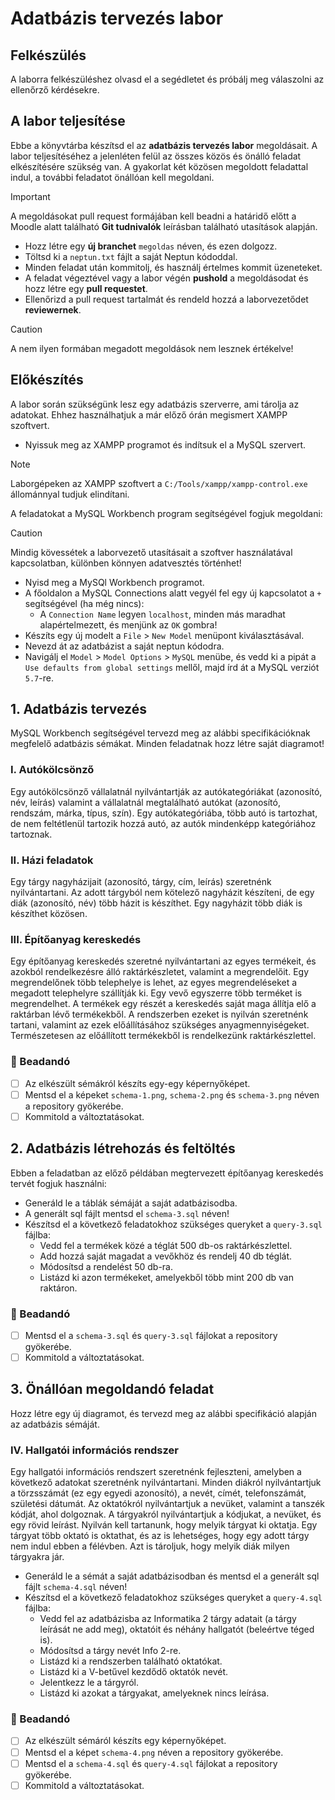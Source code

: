 # Adatbázis tervezés labor

## Felkészülés
A laborra felkészüléshez olvasd el a segédletet és próbálj meg válaszolni az ellenőrző kérdésekre.

## A labor teljesítése
Ebbe a könyvtárba készítsd el az **adatbázis tervezés labor** megoldásait. A labor teljesítéséhez a jelenléten felül az összes közös és önálló feladat elkészítésére szükség van. A gyakorlat két közösen megoldott feladattal indul, a további feladatot önállóan kell megoldani.

> [!IMPORTANT]
> A megoldásokat pull request formájában kell beadni a határidő előtt a Moodle alatt található **Git tudnivalók** leírásban található utasítások alapján.
> - Hozz létre egy **új branchet** `megoldas` néven, és ezen dolgozz.
> - Töltsd ki a `neptun.txt` fájlt a saját Neptun kódoddal.
> - Minden feladat után kommitolj, és használj értelmes kommit üzeneteket.
> - A feladat végeztével vagy a labor végén **pushold** a megoldásodat és hozz létre egy **pull requestet**.
> - Ellenőrizd a pull request tartalmát és rendeld hozzá a laborvezetődet **reviewernek**.

> [!CAUTION]
> A nem ilyen formában megadott megoldások nem lesznek értékelve!

## Előkészítés

A labor során szükségünk lesz egy adatbázis szerverre, ami tárolja az adatokat. Ehhez használhatjuk a már előző órán megismert XAMPP szoftvert.
- Nyissuk meg az XAMPP programot és indítsuk el a MySQL szervert.

> [!NOTE]
> Laborgépeken az XAMPP szoftvert a `C:/Tools/xampp/xampp-control.exe` állománnyal tudjuk elindítani.

A feladatokat a MySQL Workbench program segítségével fogjuk megoldani:

> [!CAUTION]
> Mindig kövessétek a laborvezető utasításait a szoftver használatával kapcsolatban, különben könnyen adatvesztés történhet!

- Nyisd meg a MySQl Workbench programot.
- A főoldalon a MySQL Connections alatt vegyél fel egy új kapcsolatot a `+` segítségével (ha még nincs):
    - A `Connection Name` legyen `localhost`, minden más maradhat alapértelmezett, és menjünk az `OK` gombra!
- Készíts egy új modelt a `File` > `New Model` menüpont kiválasztásával.
- Nevezd át az adatbázist a saját neptun kódodra.
- Navigálj el `Model` > `Model Options` > `MySQL` menübe, és vedd ki a pipát a `Use defaults from global settings` mellől, majd írd át a MySQL verziót `5.7`-re.

## 1. Adatbázis tervezés

MySQL Workbench segítségével tervezd meg az alábbi specifikációknak megfelelő adatbázis sémákat. Minden feladatnak hozz létre saját diagramot!

### I. Autókölcsönző

Egy autókölcsönző vállalatnál nyilvántartják az autókategóriákat (azonosító, név, leírás) valamint a vállalatnál megtalálható autókat (azonosító, rendszám, márka, típus, szín). Egy autókategóriába, több autó is tartozhat, de nem feltétlenül tartozik hozzá autó, az autók mindenképp kategóriához tartoznak.

### II. Házi feladatok

Egy tárgy nagyházijait (azonosító, tárgy, cím, leírás) szeretnénk nyilvántartani. Az adott tárgyból nem kötelező nagyházit készíteni, de egy diák (azonosító, név) több házit is készíthet. Egy nagyházit több diák is készíthet közösen.

### III. Építőanyag kereskedés

Egy építőanyag kereskedés szeretné nyilvántartani az egyes termékeit, és azokból rendelkezésre álló raktárkészletet, valamint a megrendelőit. Egy megrendelőnek több telephelye is lehet, az egyes megrendeléseket a megadott telephelyre szállítják ki. Egy vevő egyszerre több terméket is megrendelhet. A termékek egy részét a kereskedés saját maga állítja elő a raktárban lévő termékekből. A rendszerben ezeket is nyilván szeretnénk tartani, valamint az ezek előállításához szükséges anyagmennyiségeket. Természetesen az előállított termékekből is rendelkezünk raktárkészlettel.

### :bookmark_tabs: Beadandó

- [ ] Az elkészült sémákról készíts egy-egy képernyőképet.
- [ ] Mentsd el a képeket `schema-1.png`, `schema-2.png` és `schema-3.png` néven a repository gyökerébe.
- [ ] Kommitold a változtatásokat.

## 2. Adatbázis létrehozás és feltöltés

Ebben a feladatban az előző példában megtervezett építőanyag kereskedés tervét fogjuk használni:
- Generáld le a táblák sémáját a saját adatbázisodba.
- A generált sql fájlt mentsd el `schema-3.sql` néven!
- Készítsd el a következő feladatokhoz szükséges queryket a `query-3.sql` fájlba:
  - Vedd fel a termékek közé a téglát 500 db-os raktárkészlettel.
  - Add hozzá saját magadat a vevőkhöz és rendelj 40 db téglát.
  - Módosítsd a rendelést 50 db-ra.
  - Listázd ki azon termékeket, amelyekből több mint 200 db van raktáron.

### :bookmark_tabs: Beadandó

- [ ] Mentsd el a `schema-3.sql` és `query-3.sql` fájlokat a repository gyökerébe.
- [ ] Kommitold a változtatásokat.

## 3. Önállóan megoldandó feladat

Hozz létre egy új diagramot, és tervezd meg az alábbi specifikáció alapján az adatbázis sémáját.

### IV. Hallgatói információs rendszer

 Egy hallgatói információs rendszert szeretnénk fejleszteni, amelyben a következő adatokat szeretnénk nyilvántartani. Minden diákról nyilvántartjuk a törzsszámát (ez egy egyedi azonosító), a nevét, címét, telefonszámát, születési dátumát. Az oktatókról nyilvántartjuk a nevüket, valamint a tanszék kódját, ahol dolgoznak. A tárgyakról nyilvántartjuk a kódjukat, a nevüket, és egy rövid leírást. Nyilván kell tartanunk, hogy melyik tárgyat ki oktatja. Egy tárgyat több oktató is oktathat, és az is lehetséges, hogy egy adott tárgy nem indul ebben a félévben. Azt is tároljuk, hogy melyik diák milyen tárgyakra jár.

- Generáld le a sémát a saját adatbázisodban és mentsd el a generált sql fájlt `schema-4.sql` néven!
- Készítsd el a következő feladatokhoz szükséges queryket a `query-4.sql` fájlba:
  - Vedd fel az adatbázisba az Informatika 2 tárgy adatait (a tárgy leírását ne add meg), oktatóit és néhány hallgatót (beleértve téged is).
  - Módosítsd a tárgy nevét Info 2-re.
  - Listázd ki a rendszerben található oktatókat.
  - Listázd ki a V-betűvel kezdődő oktatók nevét.
  - Jelentkezz le a tárgyról.
  - Listázd ki azokat a tárgyakat, amelyeknek nincs leírása.

### :bookmark_tabs: Beadandó

- [ ] Az elkészült sémáról készíts egy képernyőképet.
- [ ] Mentsd el a képet `schema-4.png` néven a repository gyökerébe.
- [ ] Mentsd el a `schema-4.sql` és `query-4.sql` fájlokat a repository gyökerébe.
- [ ] Kommitold a változtatásokat.